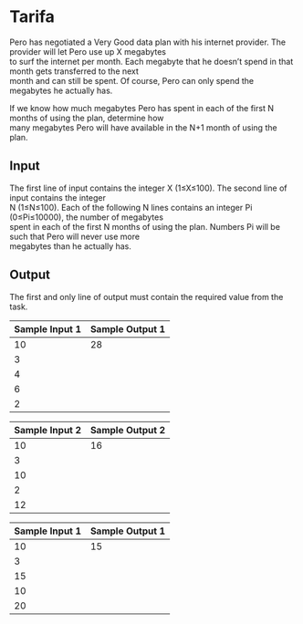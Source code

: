 # Tarifa

Pero has negotiated a Very Good data plan with his internet provider. The provider will let Pero use up X megabytes\
to surf the internet per month. Each megabyte that he doesn’t spend in that month gets transferred to the next\
month and can still be spent. Of course, Pero can only spend the megabytes he actually has.

If we know how much megabytes Pero has spent in each of the first N months of using the plan, determine how\
many megabytes Pero will have available in the N+1 month of using the plan.

## Input

The first line of input contains the integer X (1≤X≤100). The second line of input contains the integer\
N (1≤N≤100). Each of the following N lines contains an integer Pi (0≤Pi≤10000), the number of megabytes\
spent in each of the first N months of using the plan. Numbers Pi will be such that Pero will never use more\
megabytes than he actually has.

## Output

The first and only line of output must contain the required value from the task.

| Sample Input 1 | Sample Output 1 |
| ---            | ---             |
| 10             | 28              |
| 3              |                 |
| 4              |                 |
| 6              |                 |
| 2              |                 |

| Sample Input 2 | Sample Output 2 |
| ---            | ---             |
| 10             | 16              |
| 3              |                 |
| 10             |                 |
| 2              |                 |
| 12             |                 |

| Sample Input 1 | Sample Output 1 |
| ---            | ---             |
| 10             | 15              |
| 3              |                 |
| 15             |                 |
| 10             |                 |
| 20             |                 |